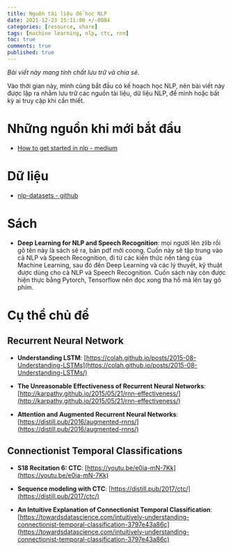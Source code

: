 ```yaml
---
title: Nguồn tài liệu để học NLP
date: 2021-12-23 15:11:00 +/-0084
categories: [resource, share]
tags: [machine learning, nlp, ctc, rnn]
toc: true
comments: true
published: true
---
```


*Bài viết này mang tính chất lưu trữ và chia sẻ*.

Vào thời gian này, mình cũng bắt đầu có kế hoạch học NLP, nên bài viết này được lập ra nhằm lưu trữ các nguồn tài liệu, dữ liệu NLP, để mình hoặc bất kỳ ai truy cập khi cần thiết.

# Những nguồn khi mới bắt đầu

- [How to get started in nlp - medium](https://towardsdatascience.com/how-to-get-started-in-nlp-6a62aa4eaeff)

# Dữ liệu

- [nlp-datasets - github](https://github.com/niderhoff/nlp-datasets)

# Sách 

- **Deep Learning for NLP and Speech Recognition**: mọi người lên zlib rồi gõ tên này là sách sẽ ra, bản pdf mới coong. Cuốn này sẽ tập trung vào cả NLP và Speech Recognition, đi từ các kiến thức nền tảng của Machine Learning, sau đó đến Deep Learning và các lý thuyết, kỹ thuật được dùng cho cả NLP và Speech Recognition. Cuốn sách này còn được hiện thực bằng Pytorch, Tensorflow nên đọc xong tha hồ mà lên tay gõ phím.

# Cụ thể chủ đề

## Recurrent Neural Network

- **Understanding LSTM**: [https://colah.github.io/posts/2015-08-Understanding-LSTMs](https://colah.github.io/posts/2015-08-Understanding-LSTMs/)

- **The Unreasonable Effectiveness of Recurrent Neural Networks**: [http://karpathy.github.io/2015/05/21/rnn-effectiveness/](http://karpathy.github.io/2015/05/21/rnn-effectiveness/)

- **Attention and Augmented Recurrent Neural Networks**: [https://distill.pub/2016/augmented-rnns/](https://distill.pub/2016/augmented-rnns/)

## Connectionist Temporal Classifications

- **S18 Recitation 6: CTC**: [https://youtu.be/e0ia-mN-7Kk](https://youtu.be/e0ia-mN-7Kk)

- **Sequence modeling with CTC**: [https://distill.pub/2017/ctc/](https://distill.pub/2017/ctc/)

- **An Intuitive Explanation of Connectionist Temporal Classification**: [https://towardsdatascience.com/intuitively-understanding-connectionist-temporal-classification-3797e43a86c](https://towardsdatascience.com/intuitively-understanding-connectionist-temporal-classification-3797e43a86c)